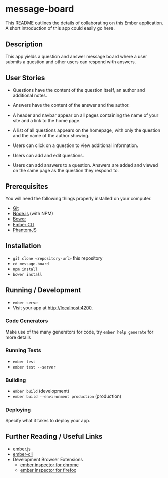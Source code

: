 # message-board

This README outlines the details of collaborating on this Ember application.
A short introduction of this app could easily go here.

## Description
This app yields a question and answer message board where a user submits a question and other users can respond with answers.
<!-- Additional features include temporary storage of a user's favorited questions, an up-voting (and down-voting) system for answers, and a filter for hiding answers with very poor ratings. -->

## User Stories

* Questions have the content of the question itself, an author and additional notes.

* Answers have the content of the answer and the author.

* A header and navbar appear on all pages containing the name of your site and a link to the home page.

* A list of all questions appears on the homepage, with only the question and the name of the author showing.

* Users can click on a question to view additional information.

* Users can add and edit questions.

* Users can add answers to a question. Answers are added and viewed on the same page as the question they respond to.

<!-- * Users can upvote the answer they think is best, and answers are sorted by number of upvotes.

* Question tiles display the number of associated answers with a computed property.

* Users can create lists of favorite questions (and their answers) to reference later.

* Special icons are used for favorited questions and poorly rated answers. -->


## Prerequisites

You will need the following things properly installed on your computer.

* [Git](https://git-scm.com/)
* [Node.js](https://nodejs.org/) (with NPM)
* [Bower](https://bower.io/)
* [Ember CLI](https://ember-cli.com/)
* [PhantomJS](http://phantomjs.org/)

## Installation

* `git clone <repository-url>` this repository
* `cd message-board`
* `npm install`
* `bower install`

## Running / Development

* `ember serve`
* Visit your app at [http://localhost:4200](http://localhost:4200).

### Code Generators

Make use of the many generators for code, try `ember help generate` for more details

### Running Tests

* `ember test`
* `ember test --server`

### Building

* `ember build` (development)
* `ember build --environment production` (production)

### Deploying

Specify what it takes to deploy your app.

## Further Reading / Useful Links

* [ember.js](http://emberjs.com/)
* [ember-cli](https://ember-cli.com/)
* Development Browser Extensions
  * [ember inspector for chrome](https://chrome.google.com/webstore/detail/ember-inspector/bmdblncegkenkacieihfhpjfppoconhi)
  * [ember inspector for firefox](https://addons.mozilla.org/en-US/firefox/addon/ember-inspector/)
